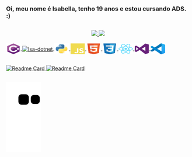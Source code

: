 ### Oi, meu nome é Isabella, tenho 19 anos e estou cursando ADS. :)
##
<div align="center">
  <a href="https://github.com/isahonorato">
  <img height="180em" src="https://github-readme-stats.vercel.app/api?username=isahonorato&show_icons=true&theme=cobalt&include_all_commits=true&count_private=true"/>
  <img height="180em" src="https://github-readme-stats.vercel.app/api/top-langs/?username=isahonorato&layout=compact&langs_count=7&theme=cobalt"/>
</div>
<div style="display: inline_block"><br>
  <img align="center" alt="Isa-Csharp" height="30" width="40" src="https://raw.githubusercontent.com/devicons/devicon/master/icons/csharp/csharp-original.svg">
  <img align="center" alt="Isa-dotnet" height="30" width="40" src="https://cdn.jsdelivr.net/gh/devicons/devicon/icons/dotnetcore/dotnetcore-original.svg">
  <img align="center" alt="Isa-Python" height="30" width="40" src="https://raw.githubusercontent.com/devicons/devicon/master/icons/python/python-original.svg">
  <img align="center" alt="Isa-Js" height="30" width="40" src="https://raw.githubusercontent.com/devicons/devicon/master/icons/javascript/javascript-plain.svg">
  <img align="center" alt="Isa-HTML" height="30" width="40" src="https://raw.githubusercontent.com/devicons/devicon/master/icons/html5/html5-original.svg">
  <img align="center" alt="Isa-CSS" height="30" width="40" src="https://raw.githubusercontent.com/devicons/devicon/master/icons/css3/css3-original.svg">
  <img align="center" alt="Isa-React" height="30" width="40" src="https://raw.githubusercontent.com/devicons/devicon/master/icons/react/react-original.svg">
  <img align="center" alt="Isa-vs" height="30" width="40" src="https://github.com/devicons/devicon/blob/master/icons/visualstudio/visualstudio-plain.svg">
  <img align="center" alt="Isa-vsc0de" height="30" width="40" src="https://github.com/devicons/devicon/blob/master/icons/vscode/vscode-original.svg">
</div>

##

![Readme Card](https://github-readme-stats.vercel.app/api/pin/?username=isahonorato&theme=cobalt&text_color=&repo=Exercicios-Csharp)
![Readme Card](https://github-readme-stats.vercel.app/api/pin/?username=isahonorato&theme=cobalt&text_color=&repo=Exercicios-Python)

##
 
  ![Snake animation](https://github.com/isahonorato/isahonorato/blob/output/github-contribution-grid-snake.svg)
 
